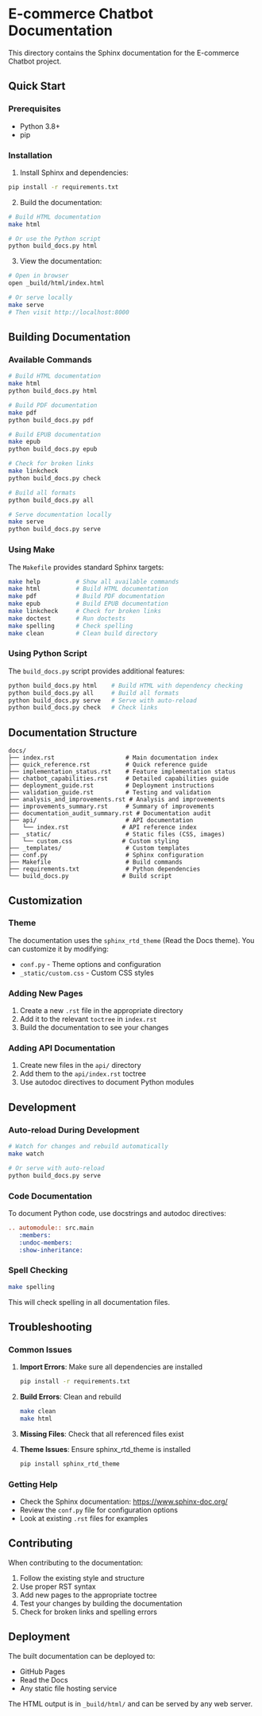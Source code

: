 # E-commerce Chatbot Documentation

This directory contains the Sphinx documentation for the E-commerce Chatbot project.

## Quick Start

### Prerequisites

- Python 3.8+
- pip

### Installation

1. Install Sphinx and dependencies:
```bash
pip install -r requirements.txt
```

2. Build the documentation:
```bash
# Build HTML documentation
make html

# Or use the Python script
python build_docs.py html
```

3. View the documentation:
```bash
# Open in browser
open _build/html/index.html

# Or serve locally
make serve
# Then visit http://localhost:8000
```

## Building Documentation

### Available Commands

```bash
# Build HTML documentation
make html
python build_docs.py html

# Build PDF documentation
make pdf
python build_docs.py pdf

# Build EPUB documentation
make epub
python build_docs.py epub

# Check for broken links
make linkcheck
python build_docs.py check

# Build all formats
python build_docs.py all

# Serve documentation locally
make serve
python build_docs.py serve
```

### Using Make

The `Makefile` provides standard Sphinx targets:

```bash
make help          # Show all available commands
make html          # Build HTML documentation
make pdf           # Build PDF documentation
make epub          # Build EPUB documentation
make linkcheck     # Check for broken links
make doctest       # Run doctests
make spelling      # Check spelling
make clean         # Clean build directory
```

### Using Python Script

The `build_docs.py` script provides additional features:

```bash
python build_docs.py html    # Build HTML with dependency checking
python build_docs.py all     # Build all formats
python build_docs.py serve   # Serve with auto-reload
python build_docs.py check   # Check links
```

## Documentation Structure

```
docs/
├── index.rst                    # Main documentation index
├── quick_reference.rst          # Quick reference guide
├── implementation_status.rst    # Feature implementation status
├── chatbot_capabilities.rst     # Detailed capabilities guide
├── deployment_guide.rst         # Deployment instructions
├── validation_guide.rst         # Testing and validation
├── analysis_and_improvements.rst # Analysis and improvements
├── improvements_summary.rst     # Summary of improvements
├── documentation_audit_summary.rst # Documentation audit
├── api/                         # API documentation
│   └── index.rst               # API reference index
├── _static/                     # Static files (CSS, images)
│   └── custom.css              # Custom styling
├── _templates/                  # Custom templates
├── conf.py                      # Sphinx configuration
├── Makefile                     # Build commands
├── requirements.txt             # Python dependencies
└── build_docs.py               # Build script
```

## Customization

### Theme

The documentation uses the `sphinx_rtd_theme` (Read the Docs theme). You can customize it by modifying:

- `conf.py` - Theme options and configuration
- `_static/custom.css` - Custom CSS styles

### Adding New Pages

1. Create a new `.rst` file in the appropriate directory
2. Add it to the relevant `toctree` in `index.rst`
3. Build the documentation to see your changes

### Adding API Documentation

1. Create new files in the `api/` directory
2. Add them to the `api/index.rst` toctree
3. Use autodoc directives to document Python modules

## Development

### Auto-reload During Development

```bash
# Watch for changes and rebuild automatically
make watch

# Or serve with auto-reload
python build_docs.py serve
```

### Code Documentation

To document Python code, use docstrings and autodoc directives:

```rst
.. automodule:: src.main
   :members:
   :undoc-members:
   :show-inheritance:
```

### Spell Checking

```bash
make spelling
```

This will check spelling in all documentation files.

## Troubleshooting

### Common Issues

1. **Import Errors**: Make sure all dependencies are installed
   ```bash
   pip install -r requirements.txt
   ```

2. **Build Errors**: Clean and rebuild
   ```bash
   make clean
   make html
   ```

3. **Missing Files**: Check that all referenced files exist

4. **Theme Issues**: Ensure sphinx_rtd_theme is installed
   ```bash
   pip install sphinx_rtd_theme
   ```

### Getting Help

- Check the Sphinx documentation: https://www.sphinx-doc.org/
- Review the `conf.py` file for configuration options
- Look at existing `.rst` files for examples

## Contributing

When contributing to the documentation:

1. Follow the existing style and structure
2. Use proper RST syntax
3. Add new pages to the appropriate toctree
4. Test your changes by building the documentation
5. Check for broken links and spelling errors

## Deployment

The built documentation can be deployed to:

- GitHub Pages
- Read the Docs
- Any static file hosting service

The HTML output is in `_build/html/` and can be served by any web server. 
